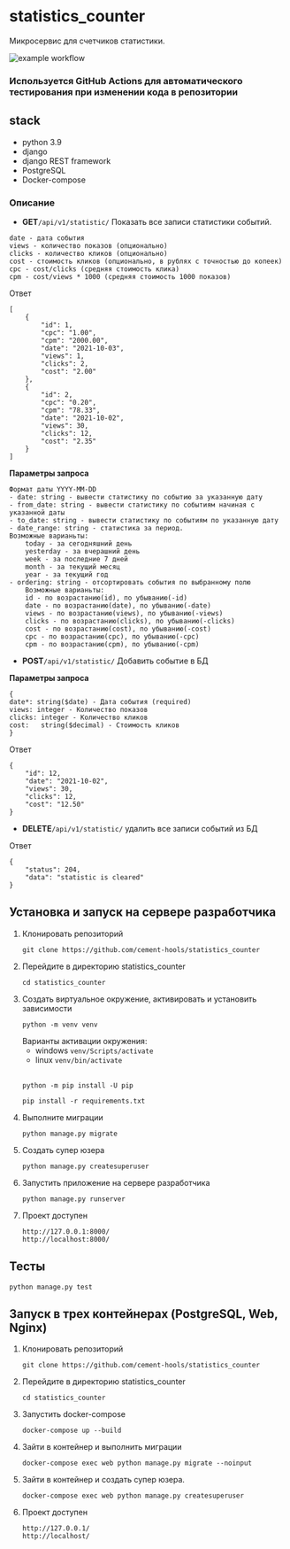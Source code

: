 # statistics_counter
Микросервис для счетчиков статистики.

<!---
https://github.com/cement-hools/statistics_counter/badge.svg
--->
![example workflow](https://github.com/cement-hools/statistics_counter/actions/workflows/project_test.yml/badge.svg)
### Используется GitHub Actions для автоматического тестирования при изменении кода в репозитории

## stack
- python 3.9
- django
- django REST framework
- PostgreSQL
- Docker-compose

### Описание
- **GET**```/api/v1/statistic/``` Показать все записи статистики событий.
```
date - дата события
views - количество показов (опционально)
clicks - количество кликов (опционально)
cost - стоимость кликов (опционально, в рублях с точностью до копеек)
cpc - cost/clicks (средняя стоимость клика)
cpm - cost/views * 1000 (средняя стоимость 1000 показов)
```
Ответ
```
[
    {
        "id": 1,
        "cpc": "1.00",
        "cpm": "2000.00",
        "date": "2021-10-03",
        "views": 1,
        "clicks": 2,
        "cost": "2.00"
    },
    {
        "id": 2,
        "cpc": "0.20",
        "cpm": "78.33",
        "date": "2021-10-02",
        "views": 30,
        "clicks": 12,
        "cost": "2.35"
    }
]
```
**Параметры запроса**
```
Формат даты YYYY-MM-DD
- date: string - вывести статистику по событию за указанную дату
- from_date: string - вывести статистику по событиям начиная с указанной даты
- to_date: string - вывести статистику по событиям по указанную дату
- date_range: string - статистика за период. 
Возможные варианьты:
    today - за сегодняшний день
    yesterday - за вчерашний день
    week - за последние 7 дней
    month - за текущий месяц
    year - за текущий год
- ordering: string - отсортировать события по выбранному полю
    Возможные варианьты:
    id - по возрастанию(id), по убыванию(-id)
    date - по возрастанию(date), по убыванию(-date) 
    views - по возрастанию(views), по убыванию(-views) 
    clicks - по возрастанию(clicks), по убыванию(-clicks) 
    cost - по возрастанию(cost), по убыванию(-cost) 
    cpc - по возрастанию(cpc), по убыванию(-cpc) 
    cpm - по возрастанию(cpm), по убыванию(-cpm) 
```
- **POST**```/api/v1/statistic/``` Добавить событие в БД

**Параметры запроса**
```
{
date*: string($date) - Дата события (required)
views: integer - Количество показов
clicks:	integer - Количество кликов
cost:	string($decimal) - Стоимость кликов
}
```
Ответ
```
{
    "id": 12,
    "date": "2021-10-02",
    "views": 30,
    "clicks": 12,
    "cost": "12.50"
}
```

- **DELETE**```/api/v1/statistic/``` удалить все записи событий из БД

Ответ
```
{
    "status": 204,
    "data": "statistic is cleared"
}
```

## Установка и запуск на сервере разработчика
1. Клонировать репозиторий
    ```
    git clone https://github.com/cement-hools/statistics_counter
    ```
2. Перейдите в директорию statistics_counter
    ```
   cd statistics_counter
    ```
3. Создать виртуальное окружение, активировать и установить зависимости
    ``` 
   python -m venv venv
    ```
   Варианты активации окружения:
   - windows ``` venv/Scripts/activate ```
   - linux ``` venv/bin/activate ```
     <br><br>
   ```
   python -m pip install -U pip
   ```
   ```
   pip install -r requirements.txt
   ```
4. Выполните миграции
   ```
   python manage.py migrate
   ```
5. Создать супер юзера
   ```
   python manage.py createsuperuser
   ```
6. Запустить приложение на сервере разработчика
   ```
   python manage.py runserver
   ```
7. Проект доступен 
   ```
   http://127.0.0.1:8000/
   http://localhost:8000/
   ```

## Тесты
```
python manage.py test
```

## Запуск в трех контейнерах (PostgreSQL, Web, Nginx)

1. Клонировать репозиторий
    ```
    git clone https://github.com/cement-hools/statistics_counter
    ```
2. Перейдите в директорию statistics_counter
    ```
   cd statistics_counter
    ```
3. Запустить docker-compose
    ```
    docker-compose up --build
    ```
4. Зайти в контейнер и выполнить миграции
    ```
    docker-compose exec web python manage.py migrate --noinput
    ```
5. Зайти в контейнер и создать супер юзера.
    ```
    docker-compose exec web python manage.py createsuperuser
    ```
7. Проект доступен 
   ```
   http://127.0.0.1/
   http://localhost/
   ```


